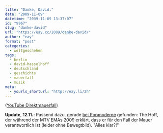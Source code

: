 ```yaml
---
title: "Danke, David."
date: "2009-11-09"
datetime: "2009-11-09 13:37:07"
id: "9967"
slug: "danke-david"
url: "https://eay.cc/2009/danke-david/"
author: "eay"
format: "post"
categories:
  - weltgeschehen
tags:
  - berlin
  - david-hasselhoff
  - deutschland
  - geschichte
  - mauerfall
  - musik
meta:
  - yourls_shorturl: "http://eay.li/2h"
---
```


 ([YouTube Direktmauerfall](http://www.youtube.com/watch?v=NxAd2sHtMf0))

**Update, 12.11.:** Passend dazu, gerade [bei Popmoderne](http://popmoderne.wordpress.com/2009/11/10/a-very-drunk-david-hasselhoff-explains-to-the-people-at-the-european-mtv-awards-2009-how-he-brought-down-the-wall/) gefunden: The Hoff, der während der MTV EMAs 2009 erklärt, dass er für den Fall der Mauer verantwortlich ist (leider ohne Bewegtbild). "Alles klar?!"
